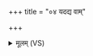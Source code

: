 +++
title = "०४ यदद्य वाम्"

+++
<details><summary>मूलम् (VS)</summary>

यद॒द्य वां॑ नासत्यो॒क्थैरा॑चुच्युवी॒महि॑। यद्वा॒ वाणी॑भिरश्विने॒वेत्का॒ण्वस्य॑ बोधतम् ॥
</details>